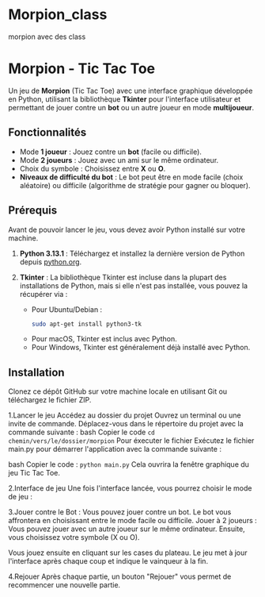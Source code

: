 # Morpion_class
morpion avec des class
# Morpion - Tic Tac Toe

Un jeu de **Morpion** (Tic Tac Toe) avec une interface graphique développée en Python, 
utilisant la bibliothèque **Tkinter** pour l'interface utilisateur et permettant de jouer 
contre un **bot** ou un autre joueur en mode **multijoueur**.

## Fonctionnalités

- Mode **1 joueur** : Jouez contre un **bot** (facile ou difficile).
- Mode **2 joueurs** : Jouez avec un ami sur le même ordinateur.
- Choix du symbole : Choisissez entre **X** ou **O**.
- **Niveaux de difficulté du bot** : Le bot peut être en mode facile (choix aléatoire)
  ou difficile (algorithme de stratégie pour gagner ou bloquer).

## Prérequis

Avant de pouvoir lancer le jeu, vous devez avoir Python installé sur votre machine.

1. **Python 3.13.1** : Téléchargez et installez la dernière version de Python depuis [python.org](https://www.python.org/downloads/).
2. **Tkinter** : La bibliothèque Tkinter est incluse dans la plupart des installations de Python, mais si elle n'est pas installée, vous pouvez la récupérer via :

   - Pour Ubuntu/Debian :
     ```bash
     sudo apt-get install python3-tk
     ```
   - Pour macOS, Tkinter est inclus avec Python.
   - Pour Windows, Tkinter est généralement déjà installé avec Python.

## Installation

Clonez ce dépôt GitHub sur votre machine locale en utilisant Git ou téléchargez le fichier ZIP.

1.Lancer le jeu
Accédez au dossier du projet
Ouvrez un terminal ou une invite de commande.
Déplacez-vous dans le répertoire du projet avec la commande suivante :
bash
Copier le code
````cd chemin/vers/le/dossier/morpion````
Pour éxecuter le fichier
Exécutez le fichier main.py pour démarrer l'application avec la commande suivante :

bash
Copier le code : ````python main.py````
Cela ouvrira la fenêtre graphique du jeu Tic Tac Toe.

2.Interface de jeu
Une fois l'interface lancée, vous pourrez choisir le mode de jeu :

3.Jouer contre le Bot : Vous pouvez jouer contre un bot. Le bot vous affrontera 
en choisissant entre le mode facile ou difficile.
Jouer à 2 joueurs : Vous pouvez jouer avec un autre joueur sur le même ordinateur.
Ensuite, vous choisissez votre symbole (X ou O).

Vous jouez ensuite en cliquant sur les cases du plateau. Le jeu met à jour 
l'interface après chaque coup et indique le vainqueur à la fin.

4.Rejouer
Après chaque partie, un bouton "Rejouer" vous permet de recommencer une nouvelle partie.


